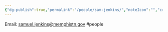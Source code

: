 ```yaml
---
{"dg-publish":true,"permalink":"/people/sam-jenkins/","noteIcon":"","created":"2025-01-28T07:57:59.671-06:00"}
---
```


Email: samuel.jenkins@memphistn.gov
#people